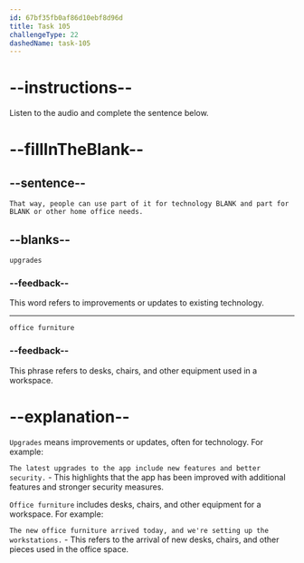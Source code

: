 ```yaml
---
id: 67bf35fb0af86d10ebf8d96d
title: Task 105
challengeType: 22
dashedName: task-105
---
```


<!-- (Audio) Anna: That way, people can use part of it for technology upgrades and part for office furniture or other home office needs. -->

# --instructions--

Listen to the audio and complete the sentence below.

# --fillInTheBlank--

## --sentence--

`That way, people can use part of it for technology BLANK and part for BLANK or other home office needs.`

## --blanks--

`upgrades`

### --feedback--

This word refers to improvements or updates to existing technology.

---

`office furniture`

### --feedback--

This phrase refers to desks, chairs, and other equipment used in a workspace.

# --explanation--

`Upgrades` means improvements or updates, often for technology. For example:

`The latest upgrades to the app include new features and better security.` - This highlights that the app has been improved with additional features and stronger security measures.

`Office furniture` includes desks, chairs, and other equipment for a workspace. For example:

`The new office furniture arrived today, and we're setting up the workstations.` - This refers to the arrival of new desks, chairs, and other pieces used in the office space.
